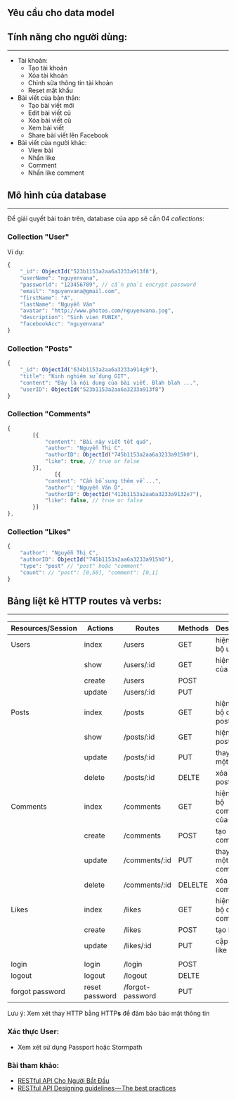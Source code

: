 ## Yêu cầu cho data model

## Tính năng cho người dùng:
---
- Tài khoản:
    - Tạo tài khoản
    - Xóa tài khoản
    - Chỉnh sửa thông tin tài khoản
    - Reset mật khẩu
- Bài viết của bản thân:
    - Tạo bài viết mới
    - Edit bài viết cũ
    - Xóa bài viết cũ
    - Xem bài viết
    - Share bài viết lên Facebook
- Bài viết của người khác:
    - View bài
    - Nhấn like
    - Comment
    - Nhấn like comment

## Mô hình của database
---
Để giải quyết bài toán trên, database của app sẽ cần 04 *collections*:

### Collection "User"

Ví dụ:

```js
{
    "_id": ObjectId("523b1153a2aa6a3233a913f8"),
    "userName": "nguyenvana",
    "passworld": "123456789", // cần phải encrypt password
    "email": "nguyenvana@gmail.com",
    "firstName": "A",
    "lastName": "Nguyễn Văn"
    "avatar": "http://www.photos.com/nguyenvana.jog",
    "description": "Sinh vien FUNIX",
    "facebookAcc": "nguyenvana"
}
```

### Collection "Posts"

```js
{
    "_id": ObjectId("634b1153a2aa6a3233a914g9"),
    "title": "Kinh nghiệm sử dụng GIT",
    "content": "Đây là nội dung của bài viết. Blah blah ...",
    "userID": ObjectId("523b1153a2aa6a3233a913f8")
}
```

### Collection "Comments"

```js
{
        [{
            "content": "Bài này viết tốt quá",
            "author": "Nguyễn Thị C",
            "authorID": ObjectId("745b1153a2aa6a3233a915h0"),
            "like": true, // true or false
        }],
               [{
            "content": "Cần bổ sung thêm về ...",
            "author": "Nguyễn Văn D",
            "authorID": ObjectId("412b1153a2aa6a3233a9132e7"),
            "like": false, // true or false
        }]
},
```

### Collection "Likes"

```js
{
    "author": "Nguyễn Thị C",
    "authorID": ObjectId("745b1153a2aa6a3233a915h0"),
    "type": "post" // "post" hoặc "comment"
    "count": // "post": [0,50], "comment": [0,1]
}
```

## Bảng liệt kê HTTP routes và verbs:
---

| Resources/Session    | Actions     | Routes     | Methods | Description | Parameters |
|---        |---        |---        |---        |---        |---                |
|Users  | index |/users |GET    | hiện toàn bộ users |      |
|       | show  |/users/:id |GET    |hiện profile của user |    |
|       | create|/users | POST      |                       |   |
|       |update |/users/:id | PUT    |                       |   |
|Posts  |index  |/posts    | GET    |hiện toàn bộ các posts |   |
|       |show   |/posts/:id | GET   |hiện một post          |   |
|       |update |/posts/:id |PUT    |thay đổi một post      |   |
|       |delete |/posts/:id |DELTE  |xóa một post           |   |
|Comments|index|/comments   |GET    | hiện toàn bộ comments của post |      |
|       |create|/comments   |POST   |tạo comment            |   |
|       |update|/comments/:id|PUT   |thay đổi một comment   |   |
|       |delete|/comments/:id|DELELTE |xóa một comment      |   |
|Likes  |index |/likes      |GET    |hiện toàn bộ các comments |    |
|       |create|/likes      |POST   |tạo like               |   |
|       |update|/likes/:id  |PUT    |cập nhật like          |   |
|       |      |            |       |                       |   |
|login  |login  |/login     |POST   |                       |   |
|logout |logout |/logout    |DELTE  |                       |   |
|forgot password |reset password |/forgot-password|PUT      |   |


Lưu ý: Xem xét thay HTTP bằng HTTP**s** để đảm bảo bảo mật thông tin

### Xác thực User:

- Xem xét sử dụng Passport hoặc Stormpath

### Bài tham khảo:

- [RESTful API Cho Người Bắt Đầu](https://www.codehub.vn/RESTful-API-Cho-Nguoi-Bat-Dau)
- [RESTful API Designing guidelines — The best practices](https://hackernoon.com/restful-api-designing-guidelines-the-best-practices-60e1d954e7c9)

